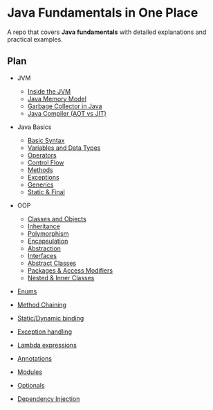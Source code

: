 # Java Fundamentals in One Place

A repo that covers **Java fundamentals** with detailed explanations and practical examples.

## Plan
- JVM
   - [Inside the JVM](./0-jvm/0-inside-jvm.md)
   - [Java Memory Model](./0-jvm/1-jvm-memory-model.md)
   - [Garbage Collector in Java](./0-jvm/2-garbage-collector.md)
   - [Java Compiler (AOT vs JIT)](./0-jvm/3-compilers.md)

- Java Basics
   - [Basic Syntax](./1-java-basics/0-basic-syntax.md)
   - [Variables and Data Types](./1-java-basics/1-variables-and-data-types.md)
   - [Operators](./1-java-basics/2-operators.md)
   - [Control Flow](./1-java-basics/3-control-flow.md)
   - [Methods](./1-java-basics/4-methods.md)
   - [Exceptions](./1-java-basics/5-exceptions.md)
   - [Generics](./1-java-basics/6-generics.md)
   - [Static & Final](./1-java-basics/7-static-and-final.md)

- OOP
   - [Classes and Objects](./2-oop/0-classes-and-objects.md)
   - [Inheritance](./2-oop/1-inheritance.md)
   - [Polymorphism](./2-oop/2-polymorphism.md)
   - [Encapsulation](./2-oop/3-encapsulation.md)
   - [Abstraction](./2-oop/4-abstraction.md)
   - [Interfaces](./2-oop/5-interfaces.md)
   - [Abstract Classes](./2-oop/6-abstract-classes.md)
   - [Packages & Access Modifiers](./2-oop/7-packages-and-access-modifiers.md)
   - [Nested & Inner Classes](./2-oop/8-nested-and-inner-classes.md)


- [Enums](enums.md)
- [Method Chaining](method-chaining.md)
- [Static/Dynamic binding](static-dynamic-binding.md)
- [Exception handling](exception-handling.md)
- [Lambda expressions](lambda-expressions.md)
- [Annotations](annotations.md)
- [Modules](modules.md)
- [Optionals](optionals.md)
- [Dependency Injection](dependency-injection.md)

